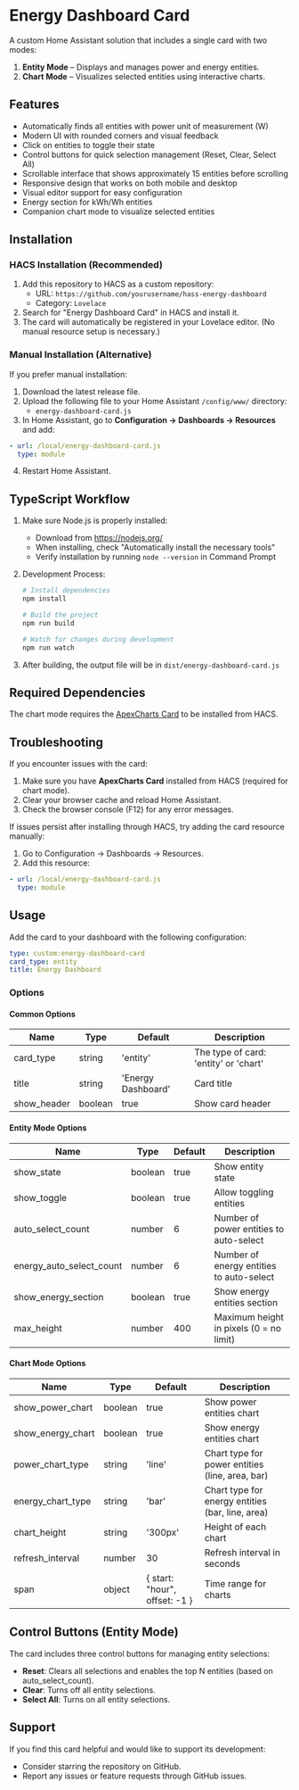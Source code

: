 # Energy Dashboard Card

A custom Home Assistant solution that includes a single card with two modes:
1. **Entity Mode** – Displays and manages power and energy entities.
2. **Chart Mode** – Visualizes selected entities using interactive charts.

## Features

- Automatically finds all entities with power unit of measurement (W)
- Modern UI with rounded corners and visual feedback
- Click on entities to toggle their state
- Control buttons for quick selection management (Reset, Clear, Select All)
- Scrollable interface that shows approximately 15 entities before scrolling
- Responsive design that works on both mobile and desktop
- Visual editor support for easy configuration
- Energy section for kWh/Wh entities
- Companion chart mode to visualize selected entities

## Installation

### HACS Installation (Recommended)
1. Add this repository to HACS as a custom repository:
   - URL: `https://github.com/yourusername/hass-energy-dashboard`
   - Category: `Lovelace`
2. Search for "Energy Dashboard Card" in HACS and install it.
3. The card will automatically be registered in your Lovelace editor.
   (No manual resource setup is necessary.)

### Manual Installation (Alternative)
If you prefer manual installation:
1. Download the latest release file.
2. Upload the following file to your Home Assistant `/config/www/` directory:
   - `energy-dashboard-card.js`
3. In Home Assistant, go to **Configuration → Dashboards → Resources** and add:
```yaml
- url: /local/energy-dashboard-card.js
  type: module
```
4. Restart Home Assistant.

## TypeScript Workflow
1. Make sure Node.js is properly installed:
   - Download from https://nodejs.org/
   - When installing, check "Automatically install the necessary tools" 
   - Verify installation by running `node --version` in Command Prompt

2. Development Process:
   ```bash
   # Install dependencies
   npm install

   # Build the project
   npm run build

   # Watch for changes during development
   npm run watch
   ```

3. After building, the output file will be in `dist/energy-dashboard-card.js`

## Required Dependencies

The chart mode requires the [ApexCharts Card](https://github.com/RomRider/apexcharts-card) to be installed from HACS.

## Troubleshooting

If you encounter issues with the card:

1. Make sure you have **ApexCharts Card** installed from HACS (required for chart mode).
2. Clear your browser cache and reload Home Assistant.
3. Check the browser console (F12) for any error messages.

If issues persist after installing through HACS, try adding the card resource manually:

1. Go to Configuration → Dashboards → Resources.
2. Add this resource:
```yaml
- url: /local/energy-dashboard-card.js
  type: module
```

## Usage

Add the card to your dashboard with the following configuration:

```yaml
type: custom:energy-dashboard-card
card_type: entity
title: Energy Dashboard
```

### Options

#### Common Options

| Name         | Type    | Default             | Description                          |
|--------------|---------|---------------------|--------------------------------------|
| card_type    | string  | 'entity'            | The type of card: 'entity' or 'chart'|
| title        | string  | 'Energy Dashboard'  | Card title                           |
| show_header  | boolean | true                | Show card header                     |

#### Entity Mode Options

| Name                  | Type    | Default | Description                                      |
|-----------------------|---------|---------|--------------------------------------------------|
| show_state            | boolean | true    | Show entity state                               |
| show_toggle           | boolean | true    | Allow toggling entities                        |
| auto_select_count     | number  | 6       | Number of power entities to auto-select         |
| energy_auto_select_count | number | 6     | Number of energy entities to auto-select        |
| show_energy_section   | boolean | true    | Show energy entities section                   |
| max_height            | number  | 400     | Maximum height in pixels (0 = no limit)         |

#### Chart Mode Options

| Name               | Type    | Default   | Description                                      |
|--------------------|---------|-----------|--------------------------------------------------|
| show_power_chart   | boolean | true      | Show power entities chart                       |
| show_energy_chart  | boolean | true      | Show energy entities chart                      |
| power_chart_type   | string  | 'line'    | Chart type for power entities (line, area, bar) |
| energy_chart_type  | string  | 'bar'     | Chart type for energy entities (bar, line, area)|
| chart_height       | string  | '300px'   | Height of each chart                            |
| refresh_interval   | number  | 30        | Refresh interval in seconds                     |
| span               | object  | { start: "hour", offset: -1 } | Time range for charts |

## Control Buttons (Entity Mode)

The card includes three control buttons for managing entity selections:

- **Reset**: Clears all selections and enables the top N entities (based on auto_select_count).
- **Clear**: Turns off all entity selections.
- **Select All**: Turns on all entity selections.

## Support

If you find this card helpful and would like to support its development:
- Consider starring the repository on GitHub.
- Report any issues or feature requests through GitHub issues.
